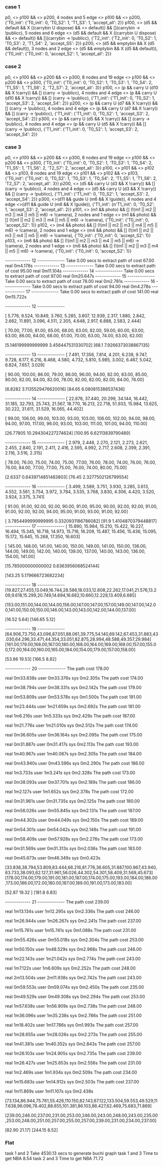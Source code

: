 ### case 1
 p0, <> p100 && <> p200, 4 nodes and 5 edge
 <> p100 && <> p200, {'T0_init': {'T0_init': 0, 'T0_S2': 1, 'T1_S3': 1, 'accept_all': 2}}
 p100, <> (d5 && default && X ((carrybin U dispose) && <> default)) && [](carrybin -> !publicc), 5 nodes and 6 edge
 <> (d5 && default && X ((carrybin U dispose) && <> default)) && [](carrybin -> !publicc), {'T2_init': {'T2_init': 0, 'T0_S2': 1, 'T0_S3': 2, 'T1_S4': 2, 'accept_S5': 2}}
 p200, <> (d5 && emptybin && X (d5 && default)), 3 nodes and 2 edge
 <> (d5 && emptybin && X (d5 && default)), {'T0_init': {'T0_init': 0, 'accept_S2': 1, 'accept_all': 2}}

### case 2
p0, <> p100 && <> p200 && <> p300, 8 nodes and 19 edge
 <> p100 && <> p200 && <> p300, {'T0_init': {'T0_init': 0, 'T0_S2': 1, 'T0_S3': 1, 'T0_S4': 2, 'T1_S5': 1, 'T1_S6': 2, 'T2_S7': 2, 'accept_all': 3}}
 p100, <> (p && carry U (d10 && X !carry)) && [] (carry -> !publicc), 4 nodes and 4 edge
 <> (p && carry U (d10 && X !carry)) && [] (carry -> !publicc), {'T1_init': {'T1_init': 0, 'T0_S2': 1, 'accept_S3': 2, 'accept_S4': 2}}
 p200, <> (p && carry U (d7 && X !carry)) && [] (carry -> !publicc), 4 nodes and 4 edge
 <> (p && carry U (d7 && X !carry)) && [] (carry -> !publicc), {'T1_init': {'T1_init': 0, 'T0_S2': 1, 'accept_S3': 2, 'accept_S4': 2}}
 p300, <> (p && carry U (d5 && X !carry)) && [] (carry -> !publicc), 4 nodes and 4 edge
 <> (p && carry U (d5 && X !carry)) && [] (carry -> !publicc), {'T1_init': {'T1_init': 0, 'T0_S2': 1, 'accept_S3': 2, 'accept_S4': 2}}

### case 3 
p0, <> p100 && <> p200 && <> p300, 8 nodes and 19 edge
 <> p100 && <> p200 && <> p300, {'T0_init': {'T0_init': 0, 'T0_S2': 1, 'T0_S3': 1, 'T0_S4': 2, 'T1_S5': 1, 'T1_S6': 2, 'T2_S7': 2, 'accept_all': 3}}
 p100, <> p101 && <> p102 && <> p103, 8 nodes and 19 edge
 <> p101 && <> p102 && <> p103, {'T0_init': {'T0_init': 0, 'T0_S2': 1, 'T0_S3': 1, 'T0_S4': 2, 'T1_S5': 1, 'T1_S6': 2, 'T2_S7': 2, 'accept_all': 3}}
 p200, <> (d5 && carry U (d3 && X !carry)) && [] (carry -> !publicc), 4 nodes and 4 edge
 <> (d5 && carry U (d3 && X !carry)) && [] (carry -> !publicc), {'T1_init': {'T1_init': 0, 'T0_S2': 1, 'accept_S3': 2, 'accept_S4': 2}}
 p300, <>(d11 && guide U (m6 && X !guide)), 4 nodes and 4 edge
 <>(d11 && guide U (m6 && X !guide)), {'T1_init': {n'T1_init': 0, 'T0_S2': 1, 'accept_S3': 2, 'accept_all': 2}}
 p101, <> (m1 && photo) && [] (!(m1 || m2 || m3 || m4 || m5 || m6) -> !camera), 2 nodes and 1 edge
 <> (m1 && photo) && [] (!(m1 || m2 || m3 || m4 || m5 || m6) -> !camera), {'T0_init': {'T0_init': 0, 'accept_S2': 1}}
 p102, <> (m4 && photo) && [] (!(m1 || m2 || m3 || m4 || m5 || m6) -> !camera), 2 nodes and 1 edge
 <> (m4 && photo) && [] (!(m1 || m2 || m3 || m4 || m5 || m6) -> !camera), {'T0_init': {'T0_init': 0, 'accept_S2': 1}}
 p103, <> (m6 && photo) && [] (!(m1 || m2 || m3 || m4 || m5 || m6) -> !camera), 2 nodes and 1 edge
 <> (m6 && photo) && [] (!(m1 || m2 || m3 || m4 || m5 || m6) -> !camera), {'T0_init': {'T0_init': 0, 'accept_S2': 1}}


------------- 12 --------------
Take 0.00 secs to extract path of cost 67.00
real    0m4.178s
------------- 13 --------------
Take 0.00 secs to extract path of cost 95.00
real    0m11.104s
------------- 14 --------------
Take 0.00 secs to extract path of cost 97.00
real    0m20.647s
------------- 15 --------------
Take 0.00 secs to extract path of cost 78.00
real    0m2.781s
------------- 16 --------------
Take 0.00 secs to extract path of cost 94.00
real    0m4.278s
------------- 17 --------------
Take 0.00 secs to extract path of cost 141.00
real    0m15.722s

------------- 12 --------------

[   5.776,  9.524,  10.849,  3.760,  5.285,  3.807,  12.939,  2.317,  1.880,  2.842,  2.662,  11.891,  3.096,  4.511,  2.305,  4.648,  2.917,  6.888,  2.583,  2.444]

[  70.00,  77.00,  81.00,  65.00,  68.00,  63.00,  82.00,  59.00,  60.00,  63.00,  63.00,  86.00,  64.00,  68.00,  61.00,  70.00,  63.00,  74.00,  63.00,  62.00]

[5.146199999999999 3.456447531330702]
[68.1 7.9266373038867135]



------------- 13 --------------
[   7.491,  17.356,  7.814,  4.201,  6.238,  9.747,  9.728,  6.177,  6.216,  8.468,  4.580,  4.732,  5.810,  5.985,  3.002,  6.467,  5.042,  6.824,  7.657,  3.029]

[  90.00,  100.00,  86.00,  79.00,  86.00,  96.00,  94.00,  82.00,  83.00,  85.00,  80.00,  82.00,  84.00,  82.00,  78.00,  82.00,  82.00,  82.00,  84.00,  76.00]

[6.8282 3.1135529476620016]
[84.65 6.080815388537436]

------------- 14 --------------
[   22.876,  37.440,  20.299,  34.144,  16.442,  31.185,  32.793,  25.743,  21.567,  18.770,  16.213,  22.718,  51.933,  15.984,  13.625,  30.222,  31.611,  31.529,  16.065,  44.402]

[  99.00,  106.00,  99.00,  103.00,  93.00,  103.00,  106.00,  102.00,  94.00,  98.00,  94.00,  97.00,  117.00,  96.00,  93.00,  103.00,  111.00,  101.00,  94.00,  110.00]

[26.77805 10.294304227274624]
[100.95 6.62113839790489]

------------- 15 --------------
[  2.979,  2.448,  2.270,  2.121,  2.273,  2.621,  2.455,  2.840,  2.191,  2.411,  2.416,  2.595,  4.992,  2.717,  2.608,  2.399,  2.391,  2.116,  3.516,  2.315]

[  78.00,  76.00,  75.00,  74.00,  75.00,  77.00,  76.00,  78.00,  74.00,  76.00,  76.00,  76.00,  84.00,  77.00,  77.00,  75.00,  76.00,  74.00,  80.00,  75.00]

[2.6337 0.6439714851483803]
[76.45 2.3277502126799554]

------------- 16 --------------
[   3.499,  3.589,  3.751,  3.930,  3.285,  3.613,  4.552,  3.561,  3.754,  3.972,  3.784,  3.535,  3.768,  3.830,  4.306,  4.420,  3.520,  3.924,  3.375,  3.741]

[  91.00,  91.00,  92.00,  92.00,  90.00,  91.00,  95.00,  90.00,  92.00,  92.00,  91.00,  91.00,  92.00,  92.00,  94.00,  95.00,  91.00,  93.00,  91.00,  92.00]

[ 3.7854499999999995 0.3320931186786082]
[91.9 1.4104870379448817]
------------- 17 --------------
[   15.890,  15.984,  15.210,  15.422,  16.227,  16.494,  15.345,  16.718,  14.973,  15.716,  16.209,  15.487,  15.456,  15.436,  15.095,  15.172,  15.645,  15.268,  17.350,  16.603]

[  145.00,  148.00,  141.00,  140.00,  150.00,  149.00,  141.00,  150.00,  136.00,  144.00,  149.00,  142.00,  140.00,  139.00,  137.00,  140.00,  143.00,  136.00,  154.00,  141.00]

[15.785000000000002 0.6363956068524144]

[143.25 5.179666723682234]

------------- 18 --------------
[19.827,27.455,13.049,16.744,28.586,18.033,12.608,22.262,17.041,21.576,13.209,9.618,15.299,20.749,14.694,16.682,10.660,12.228,13.409,6.685]

[153.00,151.00,144.00,144.00,156.00,147.00,147.00,157.00,149.00,147.00,142.00,141.00,150.00,150.00,146.00,143.00,143.00,142.00,144.00,137.00]

[16.52  5.64]
[146.65 5.12]

------------- 19 --------------
[64.906,73.750,43.096,87.051,88.061,39.775,54.140,69.142,67.453,31.883,43.030,64.296,33.471,44.354,33.051,82.875,28.994,48.588,49.357,29.984]
[161.00,179.00,168.00,167.00,180.00,168.00,164.00,169.00,169.00,157.00,155.00,172.00,164.00,160.00,165.00,184.00,154.00,179.00,157.00,158.00]


[53.86  19.53]
[166.5 8.82]


------------- 20 --------------
 The path cost 178.00

real    0m33.838s
user    0m33.376s
sys     0m2.305s
 The path cost 174.00

real    0m38.794s
user    0m38.331s
sys     0m2.142s
 The path cost 179.00

real    0m53.809s
user    0m53.578s
sys     0m1.500s
 The path cost 191.00

real    1m23.444s
user    1m21.659s
sys     0m2.692s
 The path cost 181.00

real    1m6.216s
user    1m5.333s
sys     0m2.429s
 The path cost 187.00

real    1m21.776s
user    1m21.010s
sys     0m2.512s
 The path cost 174.00

real    0m36.605s
user    0m36.164s
sys     0m2.095s
 The path cost 175.00

real    0m31.887s
user    0m31.417s
sys     0m2.113s
 The path cost 193.00

real    1m40.967s
user    1m40.087s
sys     0m2.305s
 The path cost 184.00

real    0m43.940s
user    0m43.596s
sys     0m2.290s
 The path cost 186.00

real    1m3.733s
user    1m3.241s
sys     0m2.328s
 The path cost 173.00

real    0m38.093s
user    0m37.701s
sys     0m2.189s
 The path cost 186.00

real    1m2.127s
user    1m1.652s
sys     0m2.378s
 The path cost 172.00

real    0m31.961s
user    0m31.735s
sys     0m2.125s
 The path cost 180.00

real    0m56.026s
user    0m55.845s
sys     0m2.131s
 The path cost 187.00

real    0m44.302s
user    0m44.049s
sys     0m2.150s
 The path cost 189.00

real    0m54.301s
user    0m54.042s
sys     0m2.148s
 The path cost 191.00

real    0m58.409s
user    0m57.928s
sys     0m2.276s
 The path cost 173.00

real    0m31.569s
user    0m31.313s
sys     0m2.036s
 The path cost 183.00

real    0m45.673s
user    0m46.349s
sys     0m0.423s

[33.838,38.794,53.809,83.444,66.216,81.776,36.605,31.887,100.967,43.940,63.733,38.093,62.127,31.961,56.026,44.302,54.301,58.409,31.569,45.673]
[178.00,174.00,179.00,191.00,181.00,187.00,174.00,175.00,193.00,184.00,186.00,173.00,186.00,172.00,180.00,187.00,189.00,191.00,173.00,183.00]


[52.87 19.32 ]
[181.8 6.83]

------------- 21 --------------
 The path cost 239.00

real    1m13.134s
user    1m12.295s
sys     0m2.336s
 The path cost 246.00

real    1m26.944s
user    1m26.267s
sys     0m2.241s
 The path cost 237.00

real    1m15.761s
user    1m15.741s
sys     0m1.088s
 The path cost 231.00

real    0m55.426s
user    0m55.018s
sys     0m2.304s
 The path cost 253.00

real    1m50.150s
user    1m48.529s
sys     0m2.968s
 The path cost 246.00

real    1m22.143s
user    1m21.042s
sys     0m2.774s
 The path cost 243.00

real    1m7.122s
user    1m6.609s
sys     0m2.252s
 The path cost 248.00

real    2m13.504s
user    2m11.938s
sys     0m2.742s
 The path cost 243.00

real    0m59.553s
user    0m59.074s
sys     0m2.450s
 The path cost 235.00

real    0m49.529s
user    0m49.308s
sys     0m2.294s
 The path cost 253.00

real    1m57.638s
user    1m56.909s
sys     0m2.738s
 The path cost 248.00

real    1m36.096s
user    1m35.238s
sys     0m2.786s
 The path cost 251.00

real    1m18.402s
user    1m17.786s
sys     0m1.993s
 The path cost 257.00

real    1m28.655s
user    1m28.026s
sys     0m2.273s
 The path cost 255.00

real    1m41.381s
user    1m40.352s
sys     0m2.843s
 The path cost 257.00

real    1m26.103s
user    1m24.905s
sys     0m2.735s
 The path cost 239.00

real    1m26.427s
user    1m25.653s
sys     0m2.556s
 The path cost 231.00

real    1m2.469s
user    1m1.934s
sys     0m2.509s
 The path cost 234.00

real    1m15.683s
user    1m14.912s
sys     0m2.503s
 The path cost 237.00

real    1m11.869s
user    1m11.107s
sys     0m2.438s

[73.134,86.944,75.761,55.426,110.150,82.143,67.122,133.504,59.553,49.529,117.638,96.096,78.402,88.655,101.381,86.103,86.427,62.469,75.683,71.869]

[239.00,246.00,237.00,231.00,253.00,246.00,243.00,248.00,243.00,235.00,253.00,248.00,251.00,257.00,255.00,257.00,239.00,231.00,234.00,237.00]


[82.90 21.17]
[244.15 8.52]

### Flat 
task 1 and 2  Take 4530.13 secs to generate buchi graph
task 1 and 3  Time to get NBA 8.54
task 2 and 3  Time to get NBA 71.72
